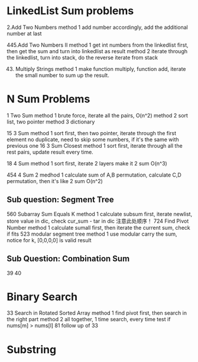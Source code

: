 LinkedList Sum problems
====
  2.Add Two Numbers
    method 1 add number accordingly, add the additional number at last
    
  445.Add Two Numbers II
    method 1 get int numbers from the linkedlist first, then get the sum and turn into linkedlist as result
    method 2 iterate through the linkedlist, turn into stack, do the reverse iterate from stack
  
  43. Multiply Strings
    method 1 make function multiply, function add, iterate the small number to sum up the result.

N Sum Problems
====
  1 Two Sum
    method 1 brute force, iterate all the pairs, O(n^2)
    method 2 sort list, two pointer
    method 3 dictionary
  
  15 3 Sum
    method 1 sort first, then two pointer, iterate through the first element
             no duplicate, need to skip some numbers, if it's the same with previous one
  16 3 Sum Closest
    method 1 sort first, iterate through all the rest pairs, update result every time.
  
  18 4 Sum
    method 1 sort first, iterate 2 layers make it 2 sum
    O(n^3)
  
  454 4 Sum 2
    medhod 1 calculate sum of A,B permutation, calculate C,D permutation, then it's like 2 sum
    O(n^2)
  
  Sub question: Segment Tree
  ----
  
  560 Subarray Sum Equals K
    method 1 calculate subsum first, iterate newlist, store value in dic, check cur_sum - tar in dic 注意此处顺序！
  724 Find Pivot Number
    method 1 calculate sumall first, then iterate the current sum, check if fits
  523 modular segment tree
    method 1 use modular carry the sum, notice for k, [0,0,0,0] is valid result
  
  Sub Question: Combination Sum
  ----
  39
  40 
  
Binary Search
====
  33 Search in Rotated Sorted Array
    method 1 find pivot first, then search in the right part
    method 2 all together, 1 time search, every time test if nums[m] > nums[l]
  81 follow up of 33


Substring
====
